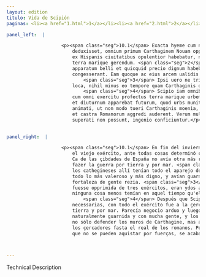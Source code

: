 ```yaml
---
layout: edition
titulo: Vida de Scipión
paginas: <li><a href="1.html">1</a></li><li><a href="2.html">2</a></li><li><a href="3.html">3</a></li><li><a href="4.html">4</a></li><li><a href="5.html">5</a></li><li><a href="6.html">6</a></li><li><a href="7.html">7</a></li><li><a href="8.html">8</a></li><li><a href="9.html">9</a></li><li><a href="10.html">10</a></li><li><a href="11.html">11</a></li><li><a href="12.html">12</a></li><li><a href="13.html">13</a></li><li><a href="14.html">14</a></li><li><a href="15.html">15</a></li><li><a href="16.html">16</a></li><li><a href="17.html">17</a></li><li><a href="18.html">18</a></li><li><a href="19.html">19</a></li><li><a href="20.html">20</a></li><li><a href="21.html">21</a></li><li><a href="22.html">22</a></li><li><a href="23.html">23</a></li><li><a href="24.html">24</a></li><li><a href="25.html">25</a></li><li><a href="26.html">26</a></li><li><a href="27.html">27</a></li><li><a href="28.html">28</a></li><li><a href="29.html">29</a></li><li><a href="30.html">30</a></li><li><a href="31.html">31</a></li><li><a href="32.html">32</a></li><li><a href="33.html">33</a></li><li><a href="34.html">34</a></li><li><a href="35.html">35</a></li><li><a href="36.html">36</a></li><li><a href="37.html">37</a></li><li><a href="38.html">38</a></li><li><a href="39.html">39</a></li><li><a href="40.html">40</a></li><li><a href="41.html">41</a></li><li><a href="42.html">42</a></li><li><a href="43.html">43</a></li><li><a href="44.html">44</a></li><li><a href="45.html">45</a></li><li><a href="46.html">46</a></li><li><a href="47.html">47</a></li><li><a href="48.html">48</a></li><li><a href="49.html">49</a></li><li><a href="50.html">50</a></li><li><a href="51.html">51</a></li><li><a href="52.html">52</a></li><li><a href="53.html">53</a></li><li><a href="54.html">54</a></li><li><a href="55.html">55</a></li><li><a href="56.html">56</a></li><li><a href="57.html">57</a></li><li><a href="58.html">58</a></li><li><a href="59.html">59</a></li><li><a href="60.html">60</a></li><li><a href="61.html">61</a></li><li><a href="62.html">62</a></li><li><a href="63.html">63</a></li><li><a href="64.html">64</a></li><li><a href="65.html">65</a></li><li><a href="66.html">66</a></li><li><a href="67.html">67</a></li><li><a href="68.html">68</a></li><li><a href="69.html">69</a></li><li><a href="70.html">70</a></li><li><a href="71.html">71</a></li><li><a href="72.html">72</a></li><li><a href="73.html">73</a></li><li><a href="74.html">74</a></li>

panel_left:  |

                    <p><span class="seg">10.1</span> Exacta hyeme cum nouum ueteremque exercitum ex hybernis
                        deduxisset, omnium primum Carthaginem Nouam oppugnare constituit. Nulla enim
                        ex Hispanis ciuitatibus opulentior habebatur, nulla commodior erat ad bellum
                        terra marique gerendum. <span class="seg">2</span> Quin etiam Carthaginensium duces omnem
                        apparatum belli et quicquid precio dignum habebant, in hanc urbem
                        congesserant. Eam quoque ac eius arcem ualidis praesidiis munierant.
                            <span class="seg">3</span> Ipsi uero ne tribus una regio premeretur, diuersa petierant
                        loca, nihil minus eo tempore quam Carthaginis oppugnationem timentes.
                            <span class="seg">4</span> Scipio iam omnibus necessariis comparatis ad eam obsidendam
                        cum omni exercitu profectus terra marique urbem aggreditur. Negocium arduum
                        et diuturnum apparebat futurum, quod urbs munita erat et defensores ita
                        animati, ut non modo tueri Carthaginis moenia, sed etiam erumpere in hostem
                        et castra Romanorum aggredi auderent. Verum multa interdum quae uiribus
                        superati non possunt, ingenio conficiuntur.</p>
                

panel_right:  |

                    <p><span class="seg">10.1</span> En fin del invierno, sacado de los aposentamientos el nuevo y
                        el viejo exército, ante todas cosas determinó combatir a Carthago la Nueva.
                        Ca de las çibdades de España no avía otra más rica, ni más provechosa para
                        fazer la guerra por tierra y por mar. <span class="seg">2</span> Y aún los capitanes de
                        los cathegineses allí tenían todo el aparejo de la guerra, y traxeran ende
                        todo lo más valeroso y más digno, y avían guarnecido la çibdad y la
                        fortaleza de gente rezia. <span class="seg">3</span> Y ellos, porque una comarca sóla no
                        fuesse opprimida de tres exércitos, eran ydos a diversos logares porque
                        ninguna cosa menos temían en aquel tiempo qu'el combate de Carthagine.
                            <span class="seg">4</span> Después que Scipión tovo aparejadas todas las cosas
                        necessarias, con todo el exército fue a la çercar y çiñió la çibdad por
                        tierra y por mar. Parecía negocio arduo y luego porque la çibdad era
                        naturalmente guarnida y con mucha gente, y los defensores assí animados que
                        no sólo defender los muros de Carthagine, mas aun osarían salir fuera contra
                        los çercadores fasta el real de los romanos. Pero a las vezes muchas cosas
                        que no se pueden aquistar por fuerças, se acaban de aver por ingenio.</p>

                

---
```


Technical Description 